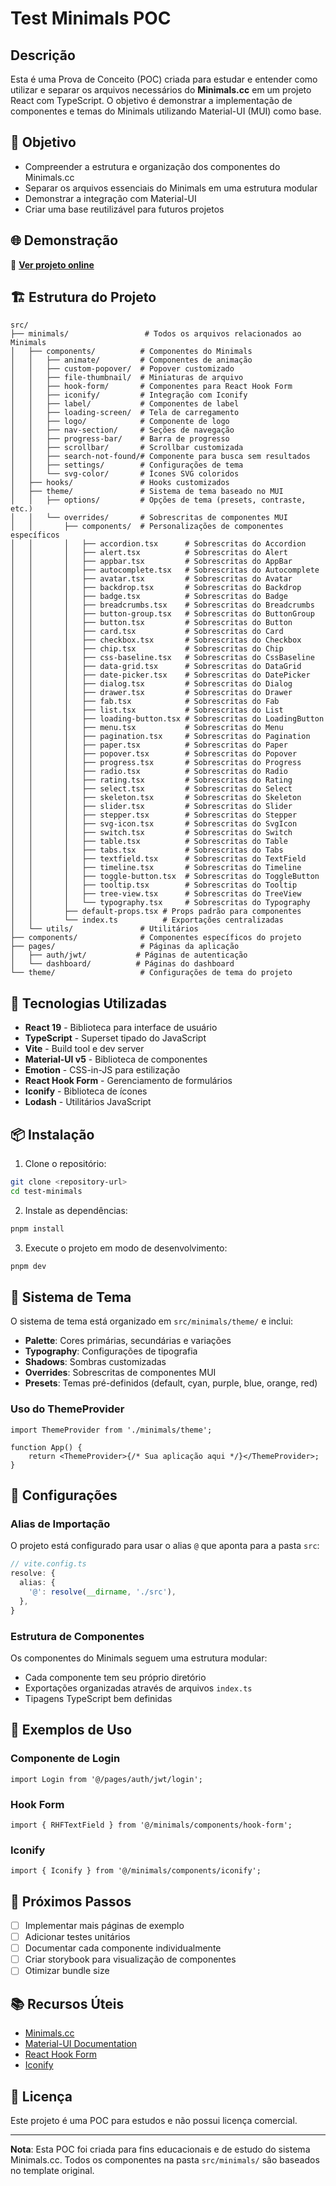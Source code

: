 # Test Minimals POC

## Descrição

Esta é uma Prova de Conceito (POC) criada para estudar e entender como utilizar e separar os arquivos necessários do **Minimals.cc** em um projeto React com TypeScript. O objetivo é demonstrar a implementação de componentes e temas do Minimals utilizando Material-UI (MUI) como base.

## 🎯 Objetivo

-   Compreender a estrutura e organização dos componentes do Minimals.cc
-   Separar os arquivos essenciais do Minimals em uma estrutura modular
-   Demonstrar a integração com Material-UI
-   Criar uma base reutilizável para futuros projetos

## 🌐 Demonstração

🔗 **[Ver projeto online](https://test-minimals-poc.vercel.app)**

## 🏗️ Estrutura do Projeto

```
src/
├── minimals/                 # Todos os arquivos relacionados ao Minimals
│   ├── components/          # Componentes do Minimals
│   │   ├── animate/         # Componentes de animação
│   │   ├── custom-popover/  # Popover customizado
│   │   ├── file-thumbnail/  # Miniaturas de arquivo
│   │   ├── hook-form/       # Componentes para React Hook Form
│   │   ├── iconify/         # Integração com Iconify
│   │   ├── label/           # Componentes de label
│   │   ├── loading-screen/  # Tela de carregamento
│   │   ├── logo/            # Componente de logo
│   │   ├── nav-section/     # Seções de navegação
│   │   ├── progress-bar/    # Barra de progresso
│   │   ├── scrollbar/       # Scrollbar customizada
│   │   ├── search-not-found/# Componente para busca sem resultados
│   │   ├── settings/        # Configurações de tema
│   │   └── svg-color/       # Ícones SVG coloridos
│   ├── hooks/               # Hooks customizados
│   ├── theme/               # Sistema de tema baseado no MUI
│   │   ├── options/         # Opções de tema (presets, contraste, etc.)
│   │   └── overrides/       # Sobrescritas de componentes MUI
│   │       ├── components/  # Personalizações de componentes específicos
│   │       │   ├── accordion.tsx      # Sobrescritas do Accordion
│   │       │   ├── alert.tsx          # Sobrescritas do Alert
│   │       │   ├── appbar.tsx         # Sobrescritas do AppBar
│   │       │   ├── autocomplete.tsx   # Sobrescritas do Autocomplete
│   │       │   ├── avatar.tsx         # Sobrescritas do Avatar
│   │       │   ├── backdrop.tsx       # Sobrescritas do Backdrop
│   │       │   ├── badge.tsx          # Sobrescritas do Badge
│   │       │   ├── breadcrumbs.tsx    # Sobrescritas do Breadcrumbs
│   │       │   ├── button-group.tsx   # Sobrescritas do ButtonGroup
│   │       │   ├── button.tsx         # Sobrescritas do Button
│   │       │   ├── card.tsx           # Sobrescritas do Card
│   │       │   ├── checkbox.tsx       # Sobrescritas do Checkbox
│   │       │   ├── chip.tsx           # Sobrescritas do Chip
│   │       │   ├── css-baseline.tsx   # Sobrescritas do CssBaseline
│   │       │   ├── data-grid.tsx      # Sobrescritas do DataGrid
│   │       │   ├── date-picker.tsx    # Sobrescritas do DatePicker
│   │       │   ├── dialog.tsx         # Sobrescritas do Dialog
│   │       │   ├── drawer.tsx         # Sobrescritas do Drawer
│   │       │   ├── fab.tsx            # Sobrescritas do Fab
│   │       │   ├── list.tsx           # Sobrescritas do List
│   │       │   ├── loading-button.tsx # Sobrescritas do LoadingButton
│   │       │   ├── menu.tsx           # Sobrescritas do Menu
│   │       │   ├── pagination.tsx     # Sobrescritas do Pagination
│   │       │   ├── paper.tsx          # Sobrescritas do Paper
│   │       │   ├── popover.tsx        # Sobrescritas do Popover
│   │       │   ├── progress.tsx       # Sobrescritas do Progress
│   │       │   ├── radio.tsx          # Sobrescritas do Radio
│   │       │   ├── rating.tsx         # Sobrescritas do Rating
│   │       │   ├── select.tsx         # Sobrescritas do Select
│   │       │   ├── skeleton.tsx       # Sobrescritas do Skeleton
│   │       │   ├── slider.tsx         # Sobrescritas do Slider
│   │       │   ├── stepper.tsx        # Sobrescritas do Stepper
│   │       │   ├── svg-icon.tsx       # Sobrescritas do SvgIcon
│   │       │   ├── switch.tsx         # Sobrescritas do Switch
│   │       │   ├── table.tsx          # Sobrescritas do Table
│   │       │   ├── tabs.tsx           # Sobrescritas do Tabs
│   │       │   ├── textfield.tsx      # Sobrescritas do TextField
│   │       │   ├── timeline.tsx       # Sobrescritas do Timeline
│   │       │   ├── toggle-button.tsx  # Sobrescritas do ToggleButton
│   │       │   ├── tooltip.tsx        # Sobrescritas do Tooltip
│   │       │   ├── tree-view.tsx      # Sobrescritas do TreeView
│   │       │   └── typography.tsx     # Sobrescritas do Typography
│   │       ├── default-props.tsx # Props padrão para componentes
│   │       └── index.ts          # Exportações centralizadas
│   └── utils/               # Utilitários
├── components/              # Componentes específicos do projeto
├── pages/                   # Páginas da aplicação
│   ├── auth/jwt/           # Páginas de autenticação
│   └── dashboard/          # Páginas do dashboard
└── theme/                   # Configurações de tema do projeto
```

## 🚀 Tecnologias Utilizadas

-   **React 19** - Biblioteca para interface de usuário
-   **TypeScript** - Superset tipado do JavaScript
-   **Vite** - Build tool e dev server
-   **Material-UI v5** - Biblioteca de componentes
-   **Emotion** - CSS-in-JS para estilização
-   **React Hook Form** - Gerenciamento de formulários
-   **Iconify** - Biblioteca de ícones
-   **Lodash** - Utilitários JavaScript

## 📦 Instalação

1. Clone o repositório:

```bash
git clone <repository-url>
cd test-minimals
```

2. Instale as dependências:

```bash
pnpm install
```

3. Execute o projeto em modo de desenvolvimento:

```bash
pnpm dev
```

## 🎨 Sistema de Tema

O sistema de tema está organizado em `src/minimals/theme/` e inclui:

-   **Palette**: Cores primárias, secundárias e variações
-   **Typography**: Configurações de tipografia
-   **Shadows**: Sombras customizadas
-   **Overrides**: Sobrescritas de componentes MUI
-   **Presets**: Temas pré-definidos (default, cyan, purple, blue, orange, red)

### Uso do ThemeProvider

```tsx
import ThemeProvider from './minimals/theme';

function App() {
    return <ThemeProvider>{/* Sua aplicação aqui */}</ThemeProvider>;
}
```

## 🔧 Configurações

### Alias de Importação

O projeto está configurado para usar o alias `@` que aponta para a pasta `src`:

```typescript
// vite.config.ts
resolve: {
  alias: {
    '@': resolve(__dirname, './src'),
  },
}
```

### Estrutura de Componentes

Os componentes do Minimals seguem uma estrutura modular:

-   Cada componente tem seu próprio diretório
-   Exportações organizadas através de arquivos `index.ts`
-   Tipagens TypeScript bem definidas

## 📝 Exemplos de Uso

### Componente de Login

```tsx
import Login from '@/pages/auth/jwt/login';
```

### Hook Form

```tsx
import { RHFTextField } from '@/minimals/components/hook-form';
```

### Iconify

```tsx
import { Iconify } from '@/minimals/components/iconify';
```

## 🎯 Próximos Passos

-   [ ] Implementar mais páginas de exemplo
-   [ ] Adicionar testes unitários
-   [ ] Documentar cada componente individualmente
-   [ ] Criar storybook para visualização de componentes
-   [ ] Otimizar bundle size

## 📚 Recursos Úteis

-   [Minimals.cc](https://minimals.cc/)
-   [Material-UI Documentation](https://mui.com/material-ui/all-components/)
-   [React Hook Form](https://react-hook-form.com/)
-   [Iconify](https://iconify.design/)

## 📄 Licença

Este projeto é uma POC para estudos e não possui licença comercial.

---

**Nota**: Esta POC foi criada para fins educacionais e de estudo do sistema Minimals.cc. Todos os componentes na pasta `src/minimals/` são baseados no template original.

```

```
